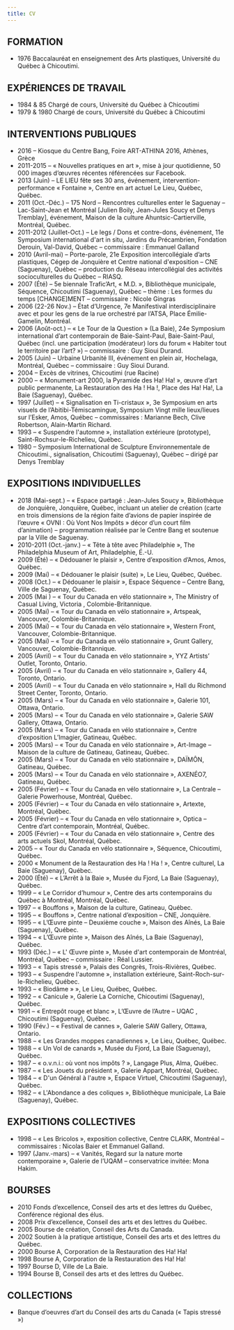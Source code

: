 ```yaml
---
title: CV
---
```


## FORMATION

* 1976 Baccalauréat en enseignement des Arts plastiques, Université du Québec à Chicoutimi.

## EXPÉRIENCES DE TRAVAIL

* 1984 & 85 Chargé de cours, Université du Québec à Chicoutimi
* 1979 & 1980 Chargé de cours, Université du Québec à Chicoutimi

## INTERVENTIONS PUBLIQUES

* 2016 – Kiosque du Centre Bang, Foire ART-ATHINA 2016, Athènes, Grèce
* 2011-2015	– « Nouvelles pratiques en art », mise à jour quotidienne, 50 000 images d’œuvres récentes référencées sur Facebook.
* 2013 (Juin) – LE LIEU fête ses 30 ans, événement, intervention-performance « Fontaine », Centre en art actuel Le Lieu, Québec, Québec.
* 2011 (Oct.-Déc.) – 175 Nord – Rencontres culturelles enter le Saguenay – Lac-Saint-Jean et Montréal [Julien Boily, Jean-Jules Soucy et Denys Tremblay], événement, Maison de la culture Ahuntsic-Cartierville, Montréal, Québec.
* 2011-2012 (Juillet-Oct.) – Le legs / Dons et contre-dons, événement, 11e Symposium international d'art in situ, Jardins du Précambrien, Fondation Derouin, Val-David, Québec – commissaire : Emmanuel Galland
* 2010 (Avril-mai) – Porte-parole, 21e Exposition intercollégiale d’arts plastiques, Cégep de Jonquière et Centre national d'exposition – CNE (Saguenay), Québec – production du Réseau intercollégial  des activités socioculturelles du Québec – RIASQ.
* 2007 (Été) – 5e biennale Trafic’Art, « M.D. », Bibliothèque municipale, Séquence, Chicoutimi (Saguenay), Québec – thème : Les formes du temps [CHANGE]MENT – commissaire : Nicole Gingras
* 2006 (22-26 Nov.) – État d’Urgence, 7e Manifestival interdisciplinaire avec et pour les gens de la rue orchestré par l’ATSA, Place Émilie-Gamelin, Montréal.
* 2006 (Août-oct.) – « Le Tour de la Question » (La Baie), 24e Symposium international d’art contemporain de Baie-Saint-Paul, Baie-Saint-Paul, Québec (incl. une participation (modérateur) lors du forum « Habiter tout le territoire par l’art? ») – commissaire : Guy Sioui Durand.
* 2005 (Juin) – Urbaine Urbanité III, événement en plein air, Hochelaga, Montréal, Québec – commissaire : Guy Sioui Durand.
* 2004 – Excès de vitrines, Chicoutimi (rue Racine)
* 2000 – « Monument-art 2000, la Pyramide des Ha! Ha! », œuvre d’art public permanente, La Restauration des Ha ! Ha !, Place des Ha! Ha!, La Baie (Saguenay), Québec.
* 1997 (Juillet) – « Signalisation en Ti-cristaux », 3e Symposium en arts visuels de l’Abitibi-Témiscamingue, Symposium Vingt mille lieux/lieues sur l’Esker, Amos, Québec – commissaires : Marianne Bech, Clive Robertson, Alain-Martin Richard.
* 1993 – « Suspendre l'automne », installation extérieure (prototype), Saint-Rochsur-le-Richelieu, Québec.
* 1980 – Symposium International de Sculpture Environnementale de Chicoutimi., signalisation, Chicoutimi (Saguenay), Québec – dirigé par Denys Tremblay

## EXPOSITIONS INDIVIDUELLES
* 2018 (Mai-sept.) – « Espace partagé : Jean-Jules Soucy », Bibliothèque de Jonquière, Jonquière, Québec, incluant un atelier de création (carte en trois dimensions de la région faite d’avions de papier inspirée de l’œuvre « OVNI : Où Vont Nos Impôts » décor d’un court film d’animation) – programmation réalisée par le Centre Bang et soutenue par la Ville de Saguenay.
* 2010-2011 (Oct.-janv.) – « Tête à tête avec Philadelphie », The Philadelphia Museum of Art, Philadelphie, É.-U.
* 2009 (Été) – « Dédouaner le plaisir », Centre d’exposition d’Amos, Amos, Québec.
* 2009 (Mai) – « Dédouaner le plaisir (suite) », Le Lieu, Québec, Québec.
* 2008 (Oct.) – « Dédouaner le plaisir », Espace Séquence – Centre Bang, Ville de Saguenay, Québec.
* 2005 (Mai ) – « Tour du Canada en vélo stationnaire », The Ministry of Casual Living, Victoria , Colombie-Britannique.
* 2005 (Mai) – « Tour du Canada en vélo stationnaire », Artspeak, Vancouver,  Colombie-Britannique.
* 2005 (Mai) – « Tour du Canada en vélo stationnaire », Western Front, Vancouver, Colombie-Britannique.
* 2005 (Mai) – « Tour du Canada en vélo stationnaire », Grunt Gallery, Vancouver, Colombie-Britannique.
* 2005 (Avril) – « Tour du Canada en vélo stationnaire », YYZ Artists’ Outlet, Toronto, Ontario.
* 2005 (Avril) – « Tour du Canada en vélo stationnaire », Gallery 44, Toronto, Ontario.
* 2005 (Avril) – « Tour du Canada en vélo stationnaire », Hall du Richmond Street Center, Toronto, Ontario.
* 2005 (Mars) – « Tour du Canada en vélo stationnaire », Galerie 101, Ottawa, Ontario.
* 2005 (Mars) – « Tour du Canada en vélo stationnaire », Galerie SAW Gallery, Ottawa, Ontario.
* 2005 (Mars) – « Tour du Canada en vélo stationnaire », Centre d’exposition L’Imagier, Gatineau, Québec.
* 2005 (Mars) – « Tour du Canada en vélo stationnaire », Art-Image – Maison de la culture de Gatineau, Gatineau, Québec.
* 2005 (Mars) – « Tour du Canada en vélo stationnaire », DAÏMÔN, Gatineau, Québec.
* 2005 (Mars) – « Tour du Canada en vélo stationnaire », AXENÉO7, Gatineau, Québec.
* 2005 (Février) – « Tour du Canada en vélo stationnaire », La Centrale – Galerie Powerhouse, Montréal, Québec.
* 2005 (Février) – « Tour du Canada en vélo stationnaire », Artexte, Montréal, Québec.
* 2005 (Février) – « Tour du Canada en vélo stationnaire », Optica – Centre d’art contemporain, Montréal, Québec.
* 2005 (Février) – « Tour du Canada en vélo stationnaire », Centre des arts actuels Skol, Montréal, Québec.
* 2005 – « Tour du Canada en vélo stationnaire », Séquence, Chicoutimi, Québec.
* 2000 « Monument de la Restauration des Ha ! Ha ! », Centre culturel, La Baie (Saguenay), Québec.
* 2000 (Été) – « L’Arrêt à la Baie », Musée du Fjord, La Baie (Saguenay), Québec.
* 1999 – « Le Corridor d’humour », Centre des arts contemporains du Québec à Montréal, Montréal, Québec.
* 1997 – « Bouffons », Maison de la culture, Gatineau, Québec.
* 1995 – « Bouffons », Centre national d’exposition – CNE, Jonquière.
* 1995 – « L’Œuvre pinte – Deuxième couche », Maison des Aînés, La Baie (Saguenay), Québec.
* 1994 – « L’Œuvre pinte », Maison des Aînés, La Baie (Saguenay), Québec.
* 1993 (Déc.) – « L' Œuvre pinte », Musée d'art contemporain de Montréal, Montréal, Québec – commissaire : Réal Lussier.
* 1993 – « Tapis stressé », Palais des Congrès, Trois-Rivières, Québec.
* 1993 – « Suspendre l'automne », installation extérieure, Saint-Roch-sur-le-Richelieu, Québec.
* 1993 – « Biodâme » », Le Lieu, Québec, Québec.
* 1992 – « Canicule », Galerie La Corniche, Chicoutimi (Saguenay), Québec.
* 1991 – « Entrepôt rouge et blanc », L’Œuvre de l’Autre – UQAC , Chicoutimi (Saguenay), Québec.
* 1990 (Fév.) – « Festival de cannes », Galerie SAW Gallery, Ottawa, Ontario.
* 1988 – « Les Grandes moppes canadiennes », Le Lieu, Québec, Québec.
* 1988 – « Un Vol de canards », Musée du Fjord, La Baie (Saguenay), Québec.
* 1987 – « o.v.n.i.: où vont nos impôts ? », Langage Plus, Alma, Québec.
* 1987 – « Les Jouets du président », Galerie Appart, Montréal, Québec.
* 1984 – « D'un Général à l'autre », Espace Virtuel, Chicoutimi (Saguenay), Québec.
* 1982 – « L'Abondance a des coliques », Bibliothèque municipale, La Baie (Saguenay), Québec.

## EXPOSITIONS COLLECTIVES

* 1998 – « Les Bricolos », exposition collective, Centre CLARK, Montréal – commissaires : Nicolas Baier et Emmanuel Galland.
* 1997 (Janv.-mars) – « Vanités, Regard sur la nature morte contemporaine », Galerie de l’UQAM – conservatrice invitée: Mona Hakim.

## BOURSES

* 2010 Fonds d’excellence, Conseil des arts et des lettres du Québec, Conférence régional des élus.
* 2008 Prix d’excellence, Conseil des arts et des lettres du Québec.
* 2005 Bourse de création, Conseil des Arts du Canada.
* 2002 Soutien à la pratique artistique, Conseil des arts et des lettres du Québec.
* 2000 Bourse A, Corporation de la Restauration des Ha! Ha!
* 1998 Bourse A, Corporation de la Restauration des Ha! Ha!
* 1997 Bourse D, Ville de La Baie.
* 1994 Bourse B, Conseil des arts et des lettres du Québec.

## COLLECTIONS

* Banque d’oeuvres d’art du Conseil des arts du Canada (« Tapis stressé »)

